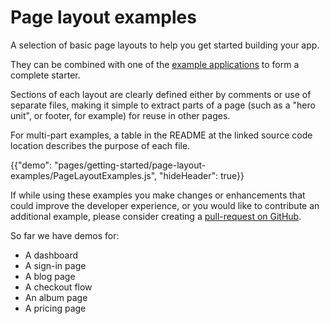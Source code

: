 # Page layout examples

<p class="description">A selection of basic page layouts to help you get started building your app.</p>

They can be combined with one of the [example applications](https://github.com/mui-org/material-ui/tree/next/examples) to form a complete starter.

Sections of each layout are clearly defined either by comments or use of separate files,
making it simple to extract parts of a page (such as a "hero unit", or footer, for example)
for reuse in other pages.

For multi-part examples, a table in the README at the linked source code location describes
the purpose of each file.

{{"demo": "pages/getting-started/page-layout-examples/PageLayoutExamples.js", "hideHeader": true}}

If while using these examples you make changes or enhancements that could improve the
developer experience, or you would like to contribute an additional example,
please consider creating a [pull-request on GitHub](https://github.com/mui-org/material-ui/pulls).

So far we have demos for:
- A dashboard
- A sign-in page
- A blog page
- A checkout flow
- An album page
- A pricing page
